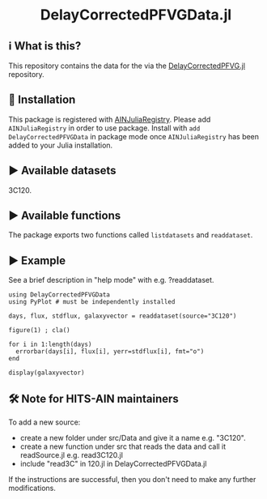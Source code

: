 <h1 align="center">DelayCorrectedPFVGData.jl</h1>



## ℹ What is this?
This repository contains the data for the via the [DelayCorrectedPFVG.jl](https://github.com/HITS-AIN/DelayCorrectedPFVG.jl) repository.

## 💾 Installation 

This package is registered with [AINJuliaRegistry](https://github.com/HITS-AIN/AINJuliaRegistry).
Please add `AINJuliaRegistry` in order to use package.
Install with `add DelayCorrectedPFVGData` in package mode once `AINJuliaRegistry` has been added to your Julia installation.

## ▶ Available datasets

3C120.

## ▶ Available functions

The package exports two functions called `listdatasets` and `readdataset`.

## ▶ Example

See a brief description in "help mode" with e.g. ?readdataset.

```
using DelayCorrectedPFVGData
using PyPlot # must be independently installed

days, flux, stdflux, galaxyvector = readdataset(source="3C120")

figure(1) ; cla()

for i in 1:length(days)
  errorbar(days[i], flux[i], yerr=stdflux[i], fmt="o")
end

display(galaxyvector)
```

## 🛠 Note for HITS-AIN maintainers

To add a new source:
- create a new folder under src/Data and give it a name e.g. "3C120".
- create a new function under src that reads the data and call it readSource.jl e.g. read3C120.jl
- include "read3C" in 120.jl in DelayCorrectedPFVGData.jl

If the instructions are successful, then you don't need to make any further modifications.


